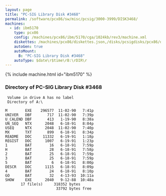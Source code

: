 ```yaml
---
layout: page
title: "PC-SIG Library Disk #3468"
permalink: /software/pcx86/sw/misc/pcsig/3000-3999/DISK3468/
machines:
  - id: ibm5170
    type: pcx86
    config: /machines/pcx86/ibm/5170/cga/1024kb/rev3/machine.xml
    diskettes: /machines/pcx86/diskettes.json,/disks/pcsigdisks/pcx86/diskettes.json
    autoGen: true
    autoMount:
      B: "PC-SIG Library Disk #3468"
    autoType: $date\r$time\rB:\rDIR\r
---
```


{% include machine.html id="ibm5170" %}

### Directory of PC-SIG Library Disk #3468

     Volume in drive A has no label
     Directory of A:\

    M        EXE    296577  11-02-90   7:41p
    UNIVER   DBF       717  11-02-90   7:39p
    U_CALEND DBF       413   1-19-90   8:38a
    UN_SEQ   NTX      2048   6-18-91   8:04p
    USEQ     NTX      2048  11-02-90   7:40p
    MX       TXT       899   6-18-91   8:34p
    README   DOC     11332   6-19-91   1:18p
    REGIST   DOC      1007   6-19-91   1:23p
    1        BAT        16   6-18-91   7:59p
    H        BAT        28   6-18-91   7:58p
    2        BAT        25   6-18-91   7:59p
    3        BAT        25   6-18-91   7:59p
    5        BAT         6   6-18-91   8:00p
    DESCR    DOC      1115   6-18-91   8:09p
    4        BAT        24   6-18-91   8:10p
    GO       BAT        32   4-13-93  10:11a
    SHOW     EXE      2040   9-12-88  10:48a
           17 file(s)     318352 bytes
                           33792 bytes free
